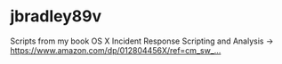 # jbradley89v
Scripts from my book OS X Incident Response Scripting and Analysis -> https://www.amazon.com/dp/012804456X/ref=cm_sw_…
